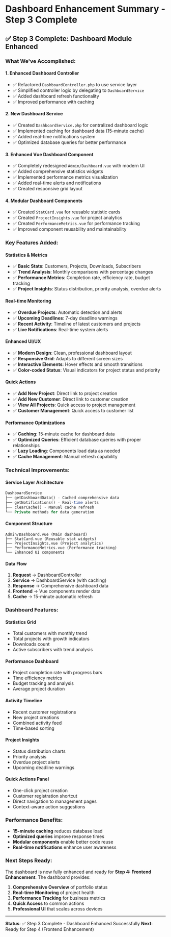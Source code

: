 # Dashboard Enhancement Summary - Step 3 Complete

## ✅ Step 3 Complete: Dashboard Module Enhanced

### What We've Accomplished:

#### 1. **Enhanced Dashboard Controller**
- ✅ Refactored `DashboardController.php` to use service layer
- ✅ Simplified controller logic by delegating to `DashboardService`
- ✅ Added dashboard refresh functionality
- ✅ Improved performance with caching

#### 2. **New Dashboard Service**
- ✅ Created `DashboardService.php` for centralized dashboard logic
- ✅ Implemented caching for dashboard data (15-minute cache)
- ✅ Added real-time notifications system
- ✅ Optimized database queries for better performance

#### 3. **Enhanced Vue Dashboard Component**
- ✅ Completely redesigned `Admin/Dashboard.vue` with modern UI
- ✅ Added comprehensive statistics widgets
- ✅ Implemented performance metrics visualization
- ✅ Added real-time alerts and notifications
- ✅ Created responsive grid layout

#### 4. **Modular Dashboard Components**
- ✅ Created `StatCard.vue` for reusable statistic cards
- ✅ Created `ProjectInsights.vue` for project analytics
- ✅ Created `PerformanceMetrics.vue` for performance tracking
- ✅ Improved component reusability and maintainability

### Key Features Added:

#### **Statistics & Metrics**
- ✅ **Basic Stats**: Customers, Projects, Downloads, Subscribers
- ✅ **Trend Analysis**: Monthly comparisons with percentage changes
- ✅ **Performance Metrics**: Completion rate, efficiency rate, budget tracking
- ✅ **Project Insights**: Status distribution, priority analysis, overdue alerts

#### **Real-time Monitoring**
- ✅ **Overdue Projects**: Automatic detection and alerts
- ✅ **Upcoming Deadlines**: 7-day deadline warnings
- ✅ **Recent Activity**: Timeline of latest customers and projects
- ✅ **Live Notifications**: Real-time system alerts

#### **Enhanced UI/UX**
- ✅ **Modern Design**: Clean, professional dashboard layout
- ✅ **Responsive Grid**: Adapts to different screen sizes
- ✅ **Interactive Elements**: Hover effects and smooth transitions
- ✅ **Color-coded Status**: Visual indicators for project status and priority

#### **Quick Actions**
- ✅ **Add New Project**: Direct link to project creation
- ✅ **Add New Customer**: Direct link to customer creation
- ✅ **View All Projects**: Quick access to project management
- ✅ **Customer Management**: Quick access to customer list

#### **Performance Optimizations**
- ✅ **Caching**: 15-minute cache for dashboard data
- ✅ **Optimized Queries**: Efficient database queries with proper relationships
- ✅ **Lazy Loading**: Components load data as needed
- ✅ **Cache Management**: Manual refresh capability

### Technical Improvements:

#### **Service Layer Architecture**
```php
DashboardService
├── getDashboardData() - Cached comprehensive data
├── getNotifications() - Real-time alerts
├── clearCache() - Manual cache refresh
└── Private methods for data generation
```

#### **Component Structure**
```
Admin/Dashboard.vue (Main dashboard)
├── StatCard.vue (Reusable stat widgets)
├── ProjectInsights.vue (Project analytics)
├── PerformanceMetrics.vue (Performance tracking)
└── Enhanced UI components
```

#### **Data Flow**
1. **Request** → DashboardController
2. **Service** → DashboardService (with caching)
3. **Response** → Comprehensive dashboard data
4. **Frontend** → Vue components render data
5. **Cache** → 15-minute automatic refresh

### Dashboard Features:

#### **Statistics Grid**
- Total customers with monthly trend
- Total projects with growth indicators
- Downloads count
- Active subscribers with trend analysis

#### **Performance Dashboard**
- Project completion rate with progress bars
- Time efficiency metrics
- Budget tracking and analysis
- Average project duration

#### **Activity Timeline**
- Recent customer registrations
- New project creations
- Combined activity feed
- Time-based sorting

#### **Project Insights**
- Status distribution charts
- Priority analysis
- Overdue project alerts
- Upcoming deadline warnings

#### **Quick Actions Panel**
- One-click project creation
- Customer registration shortcut
- Direct navigation to management pages
- Context-aware action suggestions

### Performance Benefits:

- **15-minute caching** reduces database load
- **Optimized queries** improve response times
- **Modular components** enable better code reuse
- **Real-time notifications** enhance user awareness

### Next Steps Ready:

The dashboard is now fully enhanced and ready for **Step 4: Frontend Enhancement**. The dashboard provides:

1. **Comprehensive Overview** of portfolio status
2. **Real-time Monitoring** of project health
3. **Performance Tracking** for business metrics
4. **Quick Access** to common actions
5. **Professional UI** that scales across devices

---

**Status**: ✅ Step 3 Complete - Dashboard Enhanced Successfully
**Next**: Ready for Step 4 (Frontend Enhancement)
